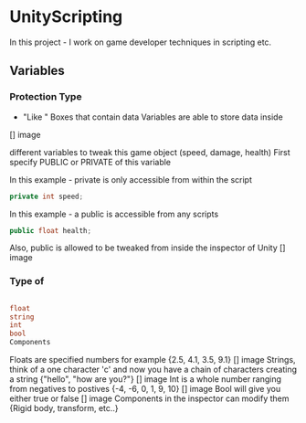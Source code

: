 # UnityScripting
In this project -  I work on game developer techniques in scripting etc.


## Variables


### Protection Type
- "Like " Boxes that contain data Variables are able to store data inside

[] image

different variables to tweak this game object
(speed, damage, health)
First specify PUBLIC or PRIVATE of this variable

In this example - private is only accessible from within the script

```csharp
private int speed;
```


In this example - a public is accessible from any scripts
```csharp
public float health;

```
Also, public is allowed to be tweaked from inside the inspector of Unity
[] image

### Type of


```csharp

float
string
int
bool
Components


```
Floats are specified numbers for example {2.5, 4.1, 3.5, 9.1}
[] image
Strings, think of a one character 'c' and now you have a chain of characters creating a string {"hello", "how are you?"}
[] image
Int is a whole number ranging from negatives to postives {-4, -6, 0, 1, 9, 10}
[] image
Bool will give you either true or false
[] image
Components in the inspector can modify them {Rigid body, transform, etc..}
